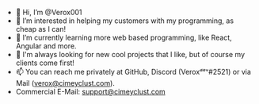 - 👋 Hi, I’m @Verox001
- 👀 I’m interested in helping my customers with my programming, as cheap as I can!
- 🌱 I’m currently learning more web based programming, like React, Angular and more.
- 💞️ I'm always looking for new cool projects that I like, but of course my clients come first!
- 📫 You can reach me privately at GitHub, Discord (Veroxᵈᵉᵛ#2521) or via Mail (verox@cimeyclust.com).
- Commercial E-Mail: support@cimeyclust.com

<!---
Verox001/Verox001 is a ✨ special ✨ repository because its `README.md` (this file) appears on your GitHub profile.
You can click the Preview link to take a look at your changes.
--->
